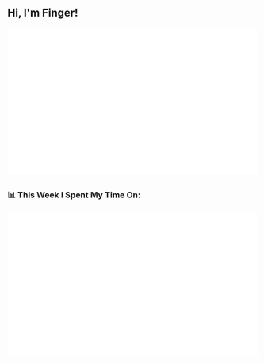 <h2> Hi, I'm Finger!</h2>

<img align="right" src="https://raw.githubusercontent.com/spianmo/github-stats/master/generated/overview.svg#gh-light-mode-only">

<!-- <img align="right" height="160em" src="https://github-readme-stats-eight-theta.vercel.app/api/top-langs/?username=spianmo&layout=compact&langs_count=8&theme=algolia"/>	 -->
	
```go
package main

type Me struct {
	Name   string
	Job    string
	Code   string
	Skills string
}

func main() {
	me := &Me{
		Name:   "Finger",
		Job:    "Client-side Engineer",
		Code:   "Java, Kotlin, C#, Rust and C++ and Others",
		Skills: "Android, Security, Cross-platform client, NLP, CV, ASR ^o^",
	}
	_ = me
}
```


<h3>📊 This Week I Spent My Time On:</h3>
<img align='right' src="https://raw.githubusercontent.com/spianmo/github-stats/master/generated/languages.svg#gh-light-mode-only">

<!--START_SECTION:waka-->

```txt
Vue.js                 21 hrs 16 mins  █████████████████░░░░░░░░   68.64 %
TypeScript             4 hrs 49 mins   ████░░░░░░░░░░░░░░░░░░░░░   15.58 %
JSON                   2 hrs 20 mins   ██░░░░░░░░░░░░░░░░░░░░░░░   07.58 %
Java                   38 mins         ▓░░░░░░░░░░░░░░░░░░░░░░░░   02.05 %
Kotlin                 33 mins         ▒░░░░░░░░░░░░░░░░░░░░░░░░   01.79 %
```

<!--END_SECTION:waka-->
